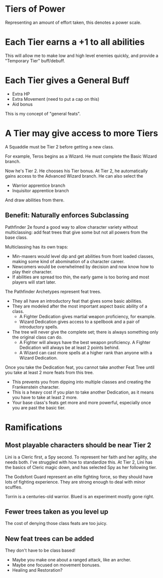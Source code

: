 # Tiers of Power

Representing an amount of effort taken, this denotes a power scale.

# Each Tier earns a +1 to all abilities
This will allow me to make low and high level enemies quickly, and provide a "Temporary Tier" buff/debuff.

# Each Tier gives a General Buff
- Extra HP
- Extra Movement (need to put a cap on this)
- Aid bonus

This is my concept of "general feats".

# A Tier may give access to more Tiers
A Squaddie must be Tier 2 before getting a new class.

For example, Teros begins as a Wizard. He must complete the Basic Wizard branch.

Now he's Tier 2. He chooses his Tier bonus.
At Tier 2, he automatically gains access to the Advanced Wizard branch.
He can also select the
- Warrior apprentice branch
- Inquisitor apprentice branch

And draw abilities from there.

## Benefit: Naturally enforces Subclassing
Pathfinder 2e found a good way to allow character variety without multiclassing: add feat trees that give some but not all powers from the base class.

Multiclassing has its own traps:
- Min-maxers would level dip and get abilities from front loaded classes, making some kind of abomination of a character career.
- Newcomers would be overwhelmed by decision and now know how to play their character.
- If abilities are spread too thin, the early game is too boring and most players will start later.

The Pathfinder Archetypes represent feat trees.
- They all have an introductory feat that gives some basic abilities.
- They are modeled after the most important aspect basic ability of a class. 
  - A Fighter Dedication gives martial weapon proficiency, for example. 
  - Wizard Dedication gives access to a spellbook and a pair of introductory spells.
- The tree will never give the complete set; there is always something only the original class can do.
  - A Fighter will always have the best weapon proficiency. A Fighter Dedication will always be at least 2 points behind.
  - A Wizard can cast more spells at a higher rank than anyone with a Wizard Dedication.

Once you take the Dedication feat, you cannot take another Feat Tree until you take at least 2 more feats from this tree.
- This prevents you from dipping into multiple classes and creating the Frankenstein character.
- This is a heavy cost if you plan to take another Dedication, as it means you have to take at least 2 more.
- Your base class's feats get more and more powerful, especially once you are past the basic tier. 

# Ramifications
## Most playable characters should be near Tier 2
Lini is a Cleric first, a Spy second. To represent her faith and her agility, she needs both. I've struggled with how to standardize this. At Tier 2, Lini has the basics of Cleric magic down, and has selected Spy as her following tier.

The Godsfont Guard represent an elite fighting force, so they should have lots of fighting experience. They are strong enough to deal with minor scuffles.

Torrin is a centuries-old warrior.
Blued is an experiment mostly gone right.

## Fewer trees taken as you level up
The cost of denying those class feats are too juicy.

## New feat trees can be added
They don't have to be class based!
- Maybe you make one about a ranged attack, like an archer.
- Maybe one focused on movement bonuses.
- Healing and Restoration?
